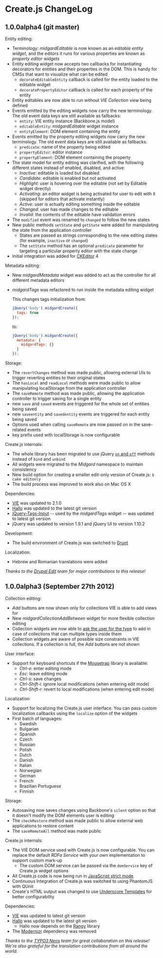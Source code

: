 Create.js ChangeLog
===================

## 1.0.0alpha4 (git master)

Entity editing:

* Terminology: _midgardEditable_ is now known as an _editable entity widget_, and the editors it runs for various properties are known as _property editor widgets_
* Entity editing widget now accepts two callbacks for instantiating decorators for entities and their properties in the DOM. This is handy for CMSs that want to visualize what can be edited
  * `decorateEditableEntity` callback is called for the entity loaded to the editable widget
  * `decoratePropertyEditor` callback is called for each property of the entity
* Entity editables are now able to run without _VIE Collection view_ being defined
* Events emitted by the editing widgets now carry the new terminology. The old event data keys are still available as fallbacks:
  * `entity`: VIE entity instance (Backbone.js model)
  * `editableEntity`: _midgardEditable_ widget instance
  * `entityElement`: DOM element containing the entity
* Events emitted by the property editing widgets now carry the new terminology. The old event data keys are still available as fallbacks:
  * `predicate`: name of the property being edited
  * `propertyEditor`: editor instance
  * `propertyElement`: DOM element containing the property
* The state model for entity editing was clarified, with the following different states instead of enabled, disabled, and active:
  * _Inactive_: editable is loaded but disabled
  * _Candidate_: editable is enabled but not activated
  * _Highlight_: user is hovering over the editable (not set by Editable widget directly)
  * _Activating_: an editor widget is being activated for user to edit with it (skipped for editors that activate instantly)
  * _Active_: user is actually editing something inside the editable
  * _Changed_: user has made changes to the editable
  * _Invalid_: the contents of the editable have validation errors
* The `modified` event was renamed to `changed` to follow the new states
* New public methods `setState` and `getState` were added for manipulating the state from the application controller
  * States are passed as strings corresponding to the new editing states (for example, `inactive` or `changed`)
  * The `setState` method has an optional `predicate` parameter for targeting a particular property editor with the state change
* Initial integration was added for [CKEditor](http://ckeditor.com/) 4

Metadata editing:

* New _midgardMetadata_ widget was added to act as the controller for all different metadata editors
* _midgardTags_ was refactored to run inside the metadata editing widget

  This changes tags initialization from:

  ``` javascript
  jQuery('body').midgardCreate({
    tags: true
  });
  ```

  to:

  ``` javascript
  jQuery('body').midgardCreate({
    metadata: {
      midgardTags: {}
    }
  });
  ```

Storage:

* The `revertChanges` method was made public, allowing external UIs to trigger reverting entities to their original states
* The `hasLocal` and `readLocal` methods were made public to allow manipulating localStorage from the application controller
* The `saveRemote` method was made public, allowing the application controller to trigger saving for a single entity
* new `save` and `saved` events are triggered for the whole set of entities being saved
* new `saveentity` and `savedentity` events are triggered for each entity being saved
* Options used when calling `saveRemote` are now passed on in the save-related events
* key prefix used with localStorage is now configurable

Create.js internals:

* The whole library has been migrated to use jQuery [`on` and `off`](http://api.jquery.com/category/events/event-handler-attachment/) methods instead of `bind` and `unbind`
* All widgets were migrated to the *Midgard* namespace to maintain consistency
* New build option for creating a smaller edit-only version of Create.js: `$ cake editonly`
* The build process was improved to work also on Mac OS X

Dependencies:

* [VIE](https://github.com/bergie/VIE) was updated to 2.1.0
* [Hallo](https://github.com/bergie/hallo) was updated to the latest git version
* [jQuery-Tags-Input](https://github.com/xoxco/jQuery-Tags-Input) -- used by the _midgardTags_ widget -- was updated to latest git version
* jQuery was updated to version 1.9.1 and jQuery UI to version 1.10.2

Development:

* The build environment of Create.js was switched to [Grunt](http://gruntjs.com)

Localization:

* Hebrew and Romanian translations were added

_Thanks to the [Drupal Edit](http://drupal.org/project/edit) team for major contributions to this release!_

## 1.0.0alpha3 (September 27th 2012)

Collection editing:

* _Add_ buttons are now shown only for collections VIE is able to add views for
* New _midgardCollectionAddBetween_ widget for more flexible collection editing
* Collection widgets are now able to [ask the user for the type](http://bergie.iki.fi/blog/create-collections/) to add in case of collections that can multiple types inside them
* Collection widgets are aware of possible size constraints in VIE collections. If a collection is full, the _Add_ buttons are not shown

User interface:

* Support for keyboard shortcuts if the [Mousetrap](https://github.com/ccampbell/mousetrap) library is available:
  * _Ctrl-e_: enter editing mode
  * _Esc_: leave editing mode
  * _Ctrl-s_: save changes
  * _Ctrl-Shift-i_: ignore local modifications (when entering edit mode)
  * _Ctrl-Shift-r_: revert to local modifications (when entering edit mode)

Localization:

* Support for localizing the Create.js user interface. You can pass custom localization callbacks using the `localize` option of the widgets
* First batch of languages:
  * Swedish
  * Bulgarian
  * Spanish
  * Czech
  * Russian
  * Polish
  * Dutch
  * Danish
  * Italian
  * Norwegian
  * German
  * French
  * Brazilian Portuguese
  * Finnish

Storage:

* Autosaving now saves changes using Backbone's `silent` option so that it doesn't modify the DOM elements user is editing
* The `checkRestore` method was made public to allow external web applications to restore content
* The `saveRemoteAll` method was made public

Create.js internals:

* The VIE DOM service used with Create.js is now configurable. You can replace the default _RDFa Service_ with your own implementation to support custom mark-up
  * The custom DOM service can be passed via the `domService` key of Create.js widget options
* All Create.js code is now being run in [JavaScript strict mode](https://developer.mozilla.org/en-US/docs/JavaScript/Reference/Functions_and_function_scope/Strict_mode)
* Continuous Integration of Create.js was switched to using PhantomJS with QUnit
* Create's HTML output was changed to use [Underscore Templates](http://underscorejs.org/#template) for better configurability

Dependencies:

* [VIE](https://github.com/bergie/VIE) was updated to latest git version
* [Hallo](https://github.com/bergie/hallo) was updated to the latest git version
  * Hallo now depends on the [Rangy](http://code.google.com/p/rangy/) library
* The [Modernizr](http://modernizr.com/) dependency was removed

_Thanks to the [TYPO3 Neos](http://neos.typo3.org/) team for great collaboration on this release! We're also grateful for the translation contributions from all around the world._

